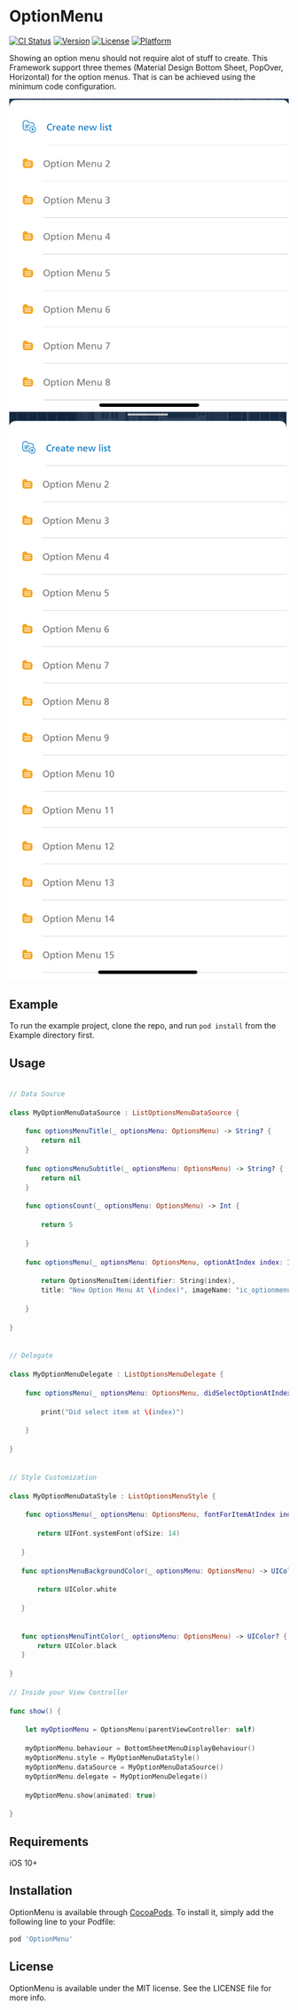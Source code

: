 # OptionMenu

[![CI Status](https://img.shields.io/travis/Amr/OptionMenu.svg?style=flat)](https://travis-ci.org/Amr/OptionMenu)
[![Version](https://img.shields.io/cocoapods/v/OptionMenu.svg?style=flat)](https://cocoapods.org/pods/OptionMenu)
[![License](https://img.shields.io/cocoapods/l/OptionMenu.svg?style=flat)](https://cocoapods.org/pods/OptionMenu)
[![Platform](https://img.shields.io/cocoapods/p/OptionMenu.svg?style=flat)](https://cocoapods.org/pods/OptionMenu)

Showing an option menu should not require alot of stuff to create. This Framework support three themes (Material Design Bottom Sheet, PopOver, Horizontal) for the option menus. That is can be achieved using the minimum code configuration. 

![Screenshot](ScreenShots/screenshot_1.png)
![Screenshot](ScreenShots/screenshot_2.png)

## Example

To run the example project, clone the repo, and run `pod install` from the Example directory first.

## Usage

```swift

// Data Source

class MyOptionMenuDataSource : ListOptionsMenuDataSource {
    
    func optionsMenuTitle(_ optionsMenu: OptionsMenu) -> String? {
        return nil
    }
    
    func optionsMenuSubtitle(_ optionsMenu: OptionsMenu) -> String? {
        return nil
    }
    
    func optionsCount(_ optionsMenu: OptionsMenu) -> Int {
        
        return 5
        
    }
    
    func optionsMenu(_ optionsMenu: OptionsMenu, optionAtIndex index: Int) -> OptionsMenuItem? {
        
        return OptionsMenuItem(identifier: String(index),
        title: "New Option Menu At \(index)", imageName: "ic_optionmenu")
        
    }
    
}


// Delegate

class MyOptionMenuDelegate : ListOptionsMenuDelegate {
    
    func optionsMenu(_ optionsMenu: OptionsMenu, didSelectOptionAtIndex index: Int) {
        
        print("Did select item at \(index)")
        
    }
    
}


// Style Customization

class MyOptionMenuDataStyle : ListOptionsMenuStyle {

    func optionsMenu(_ optionsMenu: OptionsMenu, fontForItemAtIndex index: Int) -> UIFont? {
       
       return UIFont.systemFont(ofSize: 14)
       
   }
   
   func optionsMenuBackgroundColor(_ optionsMenu: OptionsMenu) -> UIColor? {
       
       return UIColor.white
       
   }
   
 
   func optionsMenuTintColor(_ optionsMenu: OptionsMenu) -> UIColor? {
       return UIColor.black
   }

}

// Inside your View Controller

func show() {

    let myOptionMenu = OptionsMenu(parentViewController: self)
    
    myOptionMenu.behaviour = BottomSheetMenuDisplayBehaviour()
    myOptionMenu.style = MyOptionMenuDataStyle()
    myOptionMenu.dataSource = MyOptionMenuDataSource()
    myOptionMenu.delegate = MyOptionMenuDelegate()

    myOptionMenu.show(animated: true)
    
}

```

## Requirements
iOS 10+

## Installation

OptionMenu is available through [CocoaPods](https://cocoapods.org). To install
it, simply add the following line to your Podfile:

```ruby
pod 'OptionMenu'
```

## License

OptionMenu is available under the MIT license. See the LICENSE file for more info.
